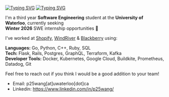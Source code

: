[![Typing SVG](https://readme-typing-svg.demolab.com?font=Poppins&weight=600&size=25&pause=1000&color=F7F7F7&vCenter=true&width=430&height=40&lines=Hey+there,+I'm+Peter+%F0%9F%91%8B)](https://git.io/typing-svg#gh-dark-mode-only)
[![Typing SVG](https://readme-typing-svg.demolab.com?font=Poppins&weight=600&size=25&pause=1000&color=000000&vCenter=true&width=430&height=40&lines=Hey+there,+I'm+Peter+%F0%9F%91%8B)](https://git.io/typing-svg#gh-light-mode-only)

I'm a third year **Software Engineering** student at the **University of Waterloo**, currently seeking \
**Winter 2026** SWE internship opportunities 🌱

I've worked at <ins>Shopify</ins>, <ins>WindRiver</ins> & <ins>Blackberry</ins> using:

**Languages:** Go, Python, C++, Ruby, SQL \
**Tech:** Flask, Rails, Postgres, GraphQL, Terraform, Kafka \
**Developer Tools:** Docker, Kubernetes, Google Cloud, Buildkite, Prometheus, Datadog, Git

Feel free to reach out if you think I would be a good addition to your team!

- Email: p25wang[at]uwaterloo[dot]ca
- Linkedin: https://www.linkedin.com/in/p25wang/


